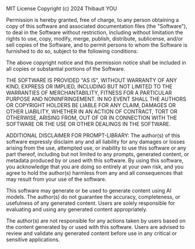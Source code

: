 MIT License
Copyright (c) 2024 Thibault YOU

Permission is hereby granted, free of charge, to any person obtaining a copy of this software and associated documentation files (the "Software"), to deal in the Software without restriction, including without limitation the rights to use, copy, modify, merge, publish, distribute, sublicense, and/or sell copies of the Software, and to permit persons to whom the Software is furnished to do so, subject to the following conditions:

The above copyright notice and this permission notice shall be included in all copies or substantial portions of the Software.

THE SOFTWARE IS PROVIDED "AS IS", WITHOUT WARRANTY OF ANY KIND, EXPRESS OR IMPLIED, INCLUDING BUT NOT LIMITED TO THE WARRANTIES OF MERCHANTABILITY, FITNESS FOR A PARTICULAR PURPOSE AND NONINFRINGEMENT. IN NO EVENT SHALL THE AUTHORS OR COPYRIGHT HOLDERS BE LIABLE FOR ANY CLAIM, DAMAGES OR OTHER LIABILITY, WHETHER IN AN ACTION OF CONTRACT, TORT OR OTHERWISE, ARISING FROM, OUT OF OR IN CONNECTION WITH THE SOFTWARE OR THE USE OR OTHER DEALINGS IN THE SOFTWARE.

ADDITIONAL DISCLAIMER FOR PROMPT-LIBRARY:
The author(s) of this software expressly disclaim any and all liability for any damages or losses arising from the use, attempted use, or inability to use this software or any part thereof, including but not limited to any prompts, generated content, or metadata produced by or used with this software. By using this software, you acknowledge that you are doing so entirely at your own risk, and you agree to hold the author(s) harmless from any and all consequences that may result from your use of the software.

This software may generate or be used to generate content using AI models. The author(s) do not guarantee the accuracy, completeness, or usefulness of any generated content. Users are solely responsible for evaluating and using any generated content appropriately.

The author(s) are not responsible for any actions taken by users based on the content generated by or used with this software. Users are advised to review and validate any generated content before use in any critical or sensitive applications.
